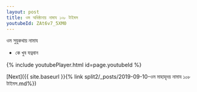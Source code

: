 ```yaml
---
layout: post
title: ওম অধিষ্ঠানায় নামায ১০৮ টাইমস
youtubeId: ZAt6v7_5XM0
---
```

 
 
 ওম সুয়ুকথায় নামায  
 
 -  কে খুব যত্নবান 
 
  
 
  
 
 
 
 
 
 


{% include youtubePlayer.html id=page.youtubeId %}
 
[Next]({{ site.baseurl }}{% link  split2/_posts/2019-09-10-ওম মাহাহৃদয় নামায ১০৮ টাইমস.md%})
 
